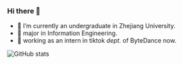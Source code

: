 ### Hi there 👋

- 🔭 I’m currently an undergraduate in Zhejiang University.
- 🌱 major in Information Engineering.
- 🤔 working as an intern in tiktok *dept.* of ByteDance now.

![GitHub stats](https://github-readme-stats.vercel.app/api?username=JianingWang43&count_private=true&show_icons=true&theme=radical)
